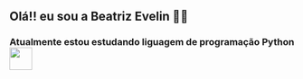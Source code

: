 ## Olá!! eu sou a Beatriz Evelin 👩‍💻

### Atualmente estou estudando liguagem de programação Python <img loading="lazy" src="https://cdn.jsdelivr.net/gh/devicons/devicon/icons/python/python-original.svg" width="40" height="40"/>
